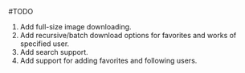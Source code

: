#TODO
1. Add full-size image downloading.  
2. Add recursive/batch download options for favorites and works of specified user.  
3. Add search support.  
4. Add support for adding favorites and following users.
